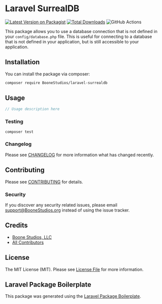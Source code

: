 # Laravel SurrealDB

[![Latest Version on Packagist](https://img.shields.io/packagist/v/BooneStudios/laravel-surrealdb.svg?style=flat-square)](https://packagist.org/packages/BooneStudios/laravel-surrealdb)
[![Total Downloads](https://img.shields.io/packagist/dt/BooneStudios/laravel-surrealdb.svg?style=flat-square)](https://packagist.org/packages/BooneStudios/laravel-surrealdb)
![GitHub Actions](https://github.com/BooneStudios/laravel-surrealdb/actions/workflows/main.yml/badge.svg)

This package allows you to use a database connection that is not defined in your `config/database.php` file. This is useful for connecting to a database that is not defined in your application, but is still accessible to your application.

## Installation

You can install the package via composer:

```bash
composer require BooneStudios/laravel-surrealdb
```

## Usage

```php
// Usage description here
```

### Testing

```bash
composer test
```

### Changelog

Please see [CHANGELOG](CHANGELOG.md) for more information what has changed recently.

## Contributing

Please see [CONTRIBUTING](CONTRIBUTING.md) for details.

### Security

If you discover any security related issues, please email support@BooneStudios.org instead of using the issue tracker.

## Credits

-   [Boone Studios, LLC](https://github.com/BooneStudios)
-   [All Contributors](../../contributors)

## License

The MIT License (MIT). Please see [License File](LICENSE.md) for more information.

## Laravel Package Boilerplate

This package was generated using the [Laravel Package Boilerplate](https://laravelpackageboilerplate.com).
